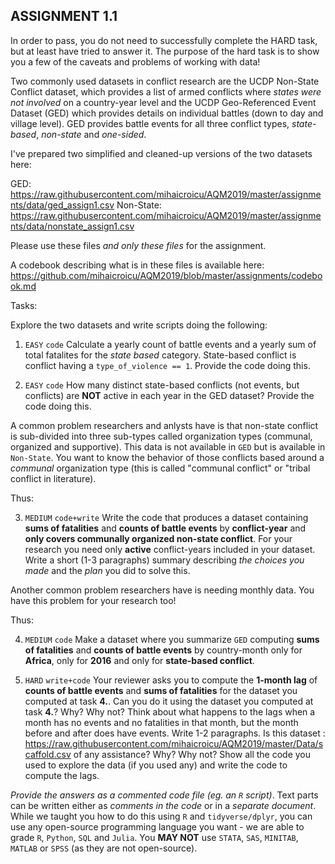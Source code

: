 ## ASSIGNMENT 1.1 ## 

In order to pass, you do not need to successfully complete the HARD task, but at least have tried to answer it. The purpose of the hard task is to show you a few of the caveats and problems of working with data!

Two commonly used datasets in conflict research are the UCDP Non-State Conflict dataset, which provides a list of armed conflicts where *states were not involved* on a country-year level and the UCDP Geo-Referenced Event Dataset (GED) which provides details on individual battles (down to day and village level). GED provides battle events for all three conflict types, *state-based*, *non-state* and *one-sided*. 

I've prepared two simplified and cleaned-up versions of the two datasets here:

GED: https://raw.githubusercontent.com/mihaicroicu/AQM2019/master/assignments/data/ged_assign1.csv
Non-State: https://raw.githubusercontent.com/mihaicroicu/AQM2019/master/assignments/data/nonstate_assign1.csv

Please use these files *and only these files* for the assignment.

A codebook describing what is in these files is available here: https://github.com/mihaicroicu/AQM2019/blob/master/assignments/codebook.md


Tasks:

Explore the two datasets and write scripts doing the following:

1. `EASY` `code` Calculate a yearly count of battle events and a yearly sum of total fatalites for the *state based* category. State-based conflict is conflict having a `type_of_violence == 1`. Provide the code doing this.

2. `EASY` `code` How many distinct state-based conflicts (not events, but conflicts) are **NOT** active in each year in the GED dataset? Provide the code doing this.

A common problem researchers and anlysts have is that non-state conflict is sub-divided into three sub-types called organization types (communal, organized and supportive). This data is not available in `GED` but is available in `Non-State`. You want to know the behavior of those conflicts based around a *communal* organization type (this is called "communal conflict" or "tribal conflict in literature).

Thus:

3. `MEDIUM` `code+write` Write the code that produces a dataset containing **sums of fatalities** and **counts of battle events** by **conflict-year** and **only covers communally organized non-state conflict**. For your research you need only **active** conflict-years included in your dataset. Write a short (1-3 paragraphs) summary describing *the choices you made* and the *plan* you did to solve this.

Another common problem researchers have is needing monthly data. You have this problem for your research too!

Thus:

4. `MEDIUM` `code` Make a dataset where you summarize `GED` computing **sums of fatalities** and **counts of battle events** by country-month only for **Africa**, only for **2016** and only for **state-based conflict**.

5. `HARD` `write+code` Your reviewer asks you to compute the **1-month lag** of **counts of battle events** and **sums of fatalities** for the dataset you computed at task **4.**. Can you do it using the dataset you computed at task **4.**? Why? Why not? Think about what happens to the lags when a month has no events and no fatalities in that month, but the month before and after does have events. Write 1-2 paragraphs. Is this dataset : https://raw.githubusercontent.com/mihaicroicu/AQM2019/master/Data/scaffold.csv
of any assistance? Why? Why not? Show all the code you used to explore the data (if you used any) and write the code to compute the lags.


*Provide the answers as a commented code file (eg. an `R` script)*. Text parts can be written either as *comments in the code* or in a *separate document*. While we taught you how to do this using `R` and `tidyverse/dplyr`, you can use any open-source programming language you want - we are able to grade `R`, `Python`, `SQL` and `Julia`. You **MAY NOT** use `STATA`, `SAS`, `MINITAB`, `MATLAB` or `SPSS` (as they are not open-source).
